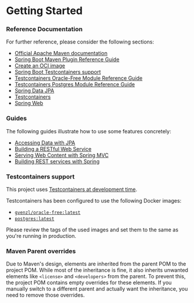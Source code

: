 # Getting Started

### Reference Documentation

For further reference, please consider the following sections:

* [Official Apache Maven documentation](https://maven.apache.org/guides/index.html)
* [Spring Boot Maven Plugin Reference Guide](https://docs.spring.io/spring-boot/3.4.0/maven-plugin)
* [Create an OCI image](https://docs.spring.io/spring-boot/3.4.0/maven-plugin/build-image.html)
* [Spring Boot Testcontainers support](https://docs.spring.io/spring-boot/3.4.0/reference/testing/testcontainers.html#testing.testcontainers)
* [Testcontainers Oracle-Free Module Reference Guide](https://java.testcontainers.org/modules/databases/oraclefree/)
* [Testcontainers Postgres Module Reference Guide](https://java.testcontainers.org/modules/databases/postgres/)
* [Spring Data JPA](https://docs.spring.io/spring-boot/3.4.0/reference/data/sql.html#data.sql.jpa-and-spring-data)
* [Testcontainers](https://java.testcontainers.org/)
* [Spring Web](https://docs.spring.io/spring-boot/3.4.0/reference/web/servlet.html)

### Guides

The following guides illustrate how to use some features concretely:

* [Accessing Data with JPA](https://spring.io/guides/gs/accessing-data-jpa/)
* [Building a RESTful Web Service](https://spring.io/guides/gs/rest-service/)
* [Serving Web Content with Spring MVC](https://spring.io/guides/gs/serving-web-content/)
* [Building REST services with Spring](https://spring.io/guides/tutorials/rest/)

### Testcontainers support

This project
uses [Testcontainers at development time](https://docs.spring.io/spring-boot/3.4.0/reference/features/dev-services.html#features.dev-services.testcontainers).

Testcontainers has been configured to use the following Docker images:

* [`gvenzl/oracle-free:latest`](https://hub.docker.com/r/gvenzl/oracle-free)
* [`postgres:latest`](https://hub.docker.com/_/postgres)

Please review the tags of the used images and set them to the same as you're running in production.

### Maven Parent overrides

Due to Maven's design, elements are inherited from the parent POM to the project POM.
While most of the inheritance is fine, it also inherits unwanted elements like `<license>` and `<developers>` from the
parent.
To prevent this, the project POM contains empty overrides for these elements.
If you manually switch to a different parent and actually want the inheritance, you need to remove those overrides.

